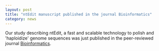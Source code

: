 ```yaml
---  
layout: post  
title: "ntEdit manuscript published in the journal Bioinformatics"  
category: news  
---  
```


Our study describing ntEdit, a fast and scalable technology to polish and 'haploidize' genome sequences was just published in the peer-reviewed journal [Bioinformatics](https://doi.org/10.1093/bioinformatics/btz400).

